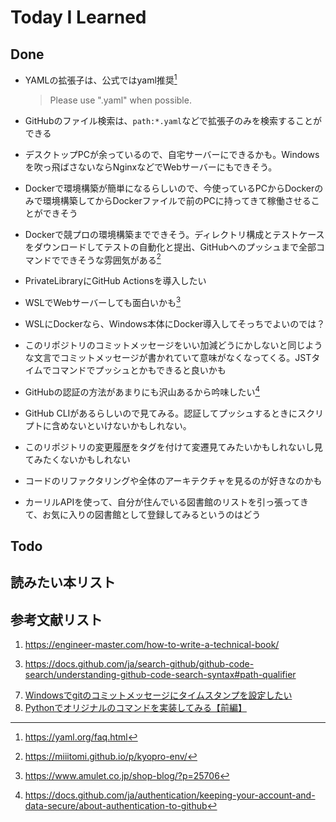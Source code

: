 # Today I Learned

## Done
- YAMLの拡張子は、公式ではyaml推奨[^2]
  > Please use ".yaml" when possible.

- GitHubのファイル検索は、`path:*.yaml`などで拡張子のみを検索することができる
- デスクトップPCが余っているので、自宅サーバーにできるかも。Windowsを吹っ飛ばさないならNginxなどでWebサーバーにもできそう。
- Dockerで環境構築が簡単になるらしいので、今使っているPCからDockerのみで環境構築してからDockerファイルで前のPCに持ってきて稼働させることができそう
- Dockerで競プロの環境構築までできそう。ディレクトリ構成とテストケースをダウンロードしてテストの自動化と提出、GitHubへのプッシュまで全部コマンドでできそうな雰囲気がある[^4]
- PrivateLibraryにGitHub Actionsを導入したい
- WSLでWebサーバーしても面白いかも[^5]
- WSLにDockerなら、Windows本体にDocker導入してそっちでよいのでは？
- このリポジトリのコミットメッセージをいい加減どうにかしないと同じような文言でコミットメッセージが書かれていて意味がなくなってくる。JSTタイムでコマンドでプッシュとかもできると良いかも
- GitHubの認証の方法があまりにも沢山あるから吟味したい[^6]
- GitHub CLIがあるらしいので見てみる。認証してプッシュするときにスクリプトに含めないといけないかもしれない。
- このリポジトリの変更履歴をタグを付けて変遷見てみたいかもしれないし見てみたくないかもしれない
- コードのリファクタリングや全体のアーキテクチャを見るのが好きなのかも
- カーリルAPIを使って、自分が住んでいる図書館のリストを引っ張ってきて、お気に入りの図書館として登録してみるというのはどう

## Todo

## 読みたい本リスト

## 参考文献リスト
1. https://engineer-master.com/how-to-write-a-technical-book/
[^2]: https://yaml.org/faq.html
3. https://docs.github.com/ja/search-github/github-code-search/understanding-github-code-search-syntax#path-qualifier
[^4]: https://miiitomi.github.io/p/kyopro-env/
[^5]: https://www.amulet.co.jp/shop-blog/?p=25706
[^6]: https://docs.github.com/ja/authentication/keeping-your-account-and-data-secure/about-authentication-to-github
7. [Windowsでgitのコミットメッセージにタイムスタンプを設定したい](https://yoshinorin.net/articles/2019/10/18/git-commit-message-timestamp-on-windows/)
8. [Pythonでオリジナルのコマンドを実装してみる【前編】](https://qiita.com/KizashiTakata/items/3c0e632db7b662f88f57)